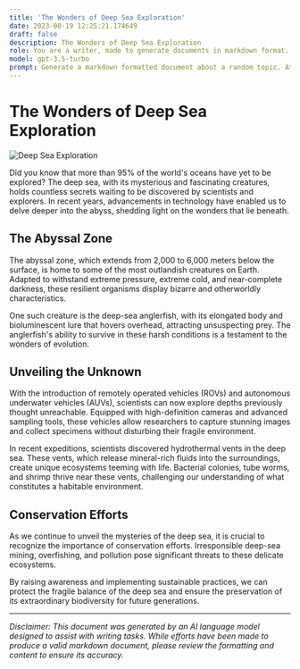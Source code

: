 ```yaml
---
title: 'The Wonders of Deep Sea Exploration'
date: 2023-08-19 12:25:21.174649
draft: false
description: The Wonders of Deep Sea Exploration
role: You are a writer, made to generate documents in markdown format. It is very important that all of the documents you generate are in valid markdown format.
model: gpt-3.5-turbo
prompt: Generate a markdown formatted document about a random topic. At the bottom, include a disclaimer explaining that the document was generated by you. The first line of the document should be the title. Make sure that the entire document is in proper markdown format, using a mix of various tags to make the document visually appealing.
---
```


# The Wonders of Deep Sea Exploration

![Deep Sea Exploration](https://example.com/deep-sea-exploration.jpg)

Did you know that more than 95% of the world's oceans have yet to be explored? The deep sea, with its mysterious and fascinating creatures, holds countless secrets waiting to be discovered by scientists and explorers. In recent years, advancements in technology have enabled us to delve deeper into the abyss, shedding light on the wonders that lie beneath.

## The Abyssal Zone

The abyssal zone, which extends from 2,000 to 6,000 meters below the surface, is home to some of the most outlandish creatures on Earth. Adapted to withstand extreme pressure, extreme cold, and near-complete darkness, these resilient organisms display bizarre and otherworldly characteristics.

One such creature is the deep-sea anglerfish, with its elongated body and bioluminescent lure that hovers overhead, attracting unsuspecting prey. The anglerfish's ability to survive in these harsh conditions is a testament to the wonders of evolution.

## Unveiling the Unknown

With the introduction of remotely operated vehicles (ROVs) and autonomous underwater vehicles (AUVs), scientists can now explore depths previously thought unreachable. Equipped with high-definition cameras and advanced sampling tools, these vehicles allow researchers to capture stunning images and collect specimens without disturbing their fragile environment.

In recent expeditions, scientists discovered hydrothermal vents in the deep sea. These vents, which release mineral-rich fluids into the surroundings, create unique ecosystems teeming with life. Bacterial colonies, tube worms, and shrimp thrive near these vents, challenging our understanding of what constitutes a habitable environment.

## Conservation Efforts

As we continue to unveil the mysteries of the deep sea, it is crucial to recognize the importance of conservation efforts. Irresponsible deep-sea mining, overfishing, and pollution pose significant threats to these delicate ecosystems.

By raising awareness and implementing sustainable practices, we can protect the fragile balance of the deep sea and ensure the preservation of its extraordinary biodiversity for future generations.

---

*Disclaimer: This document was generated by an AI language model designed to assist with writing tasks. While efforts have been made to produce a valid markdown document, please review the formatting and content to ensure its accuracy.*